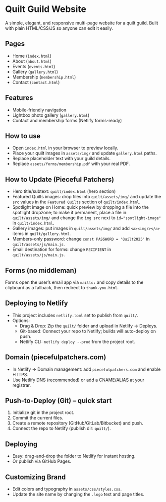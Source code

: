 # Quilt Guild Website

A simple, elegant, and responsive multi-page website for a quilt guild. Built with plain HTML/CSS/JS so anyone can edit it easily.

## Pages
- Home (`index.html`)
- About (`about.html`)
- Events (`events.html`)
- Gallery (`gallery.html`)
- Membership (`membership.html`)
- Contact (`contact.html`)

## Features
- Mobile-friendly navigation
- Lightbox photo gallery (`gallery.html`)
- Contact and membership forms (Netlify forms-ready)

## How to use
- Open `index.html` in your browser to preview locally.
- Place your quilt images in `assets/img/` and update `gallery.html` paths.
- Replace placeholder text with your guild details.
- Replace `assets/forms/membership.pdf` with your real PDF.

## How to Update (Pieceful Patchers)
- Hero title/subtext: `quilt/index.html` (hero section)
- Featured Quilts images: drop files into `quilt/assets/img/` and update the `src` values in the `Featured Quilts` section of `quilt/index.html`.
- Spotlight image on Home: quick preview by dropping a file into the spotlight dropzone; to make it permanent, place a file in `quilt/assets/img/` and change the `img src` next to `id="spotlight-image"` in `quilt/index.html`.
- Gallery images: put images in `quilt/assets/img/` and add `<a><img/></a>` items in `quilt/gallery.html`.
- Members-only password: change `const PASSWORD = 'Quilt2025'` in `quilt/assets/js/main.js`.
- Email destination for forms: change `RECIPIENT` in `quilt/assets/js/main.js`.

## Forms (no middleman)
Forms open the user’s email app via `mailto:` and copy details to the clipboard as a fallback, then redirect to `thank-you.html`.

## Deploying to Netlify
- This project includes `netlify.toml` set to publish from `quilt/`.
- Options:
  - Drag & Drop: Zip the `quilt/` folder and upload in Netlify → Deploys.
  - Git-based: Connect your repo to Netlify; builds will auto-deploy on push.
  - Netlify CLI: `netlify deploy --prod` from the project root.

## Domain (piecefulpatchers.com)
- In Netlify → Domain management: add `piecefulpatchers.com` and enable HTTPS.
- Use Netlify DNS (recommended) or add a CNAME/ALIAS at your registrar.

## Push-to-Deploy (Git) – quick start
1. Initialize git in the project root.
2. Commit the current files.
3. Create a remote repository (GitHub/GitLab/Bitbucket) and push.
4. Connect the repo to Netlify (publish dir: `quilt/`).


## Deploying
- Easy: drag-and-drop the folder to Netlify for instant hosting.
- Or publish via GitHub Pages.

## Customizing Brand
- Edit colors and typography in `assets/css/styles.css`.
- Update the site name by changing the `.logo` text and page titles.
